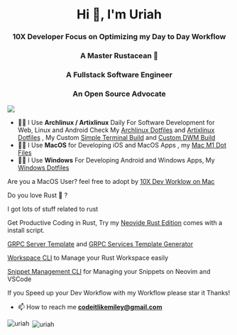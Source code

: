 <h1 align="center">Hi 👋, I'm Uriah</h1>
<h3 align="center">10X Developer Focus on Optimizing my Day to Day Workflow</h3>
<h3 align="center">A Master Rustacean 🦀</h3>
<h3 align="center">A Fullstack Software Engineer</h3>
<h3 align="center">An Open Source Advocate</h3>

![](https://komarev.com/ghpvc/?username=codeitlikemiley)


- 👨‍💻 I Use **Archlinux / Artixlinux** Daily For Software Development for Web, Linux and Android Check My [Archlinux Dotfiles](https://github.com/codeitlikemiley/huawei-mb13-dotfiles-archlinux) and [Artixlinux Dotfiles](https://github.com/codeitlikemiley/artix-dotfiles) , My Custom [Simple Terminal Build](https://github.com/codeitlikemiley/st) and [Custom DWM Build](https://github.com/codeitlikemiley/dwm)
- 👨‍💻 I Use **MacOS** for Developing iOS and MacOS Apps , my [Mac M1 Dot Files](https://github.com/goldcoders/mac-m1-dotfiles)
- 👨‍💻 I Use **Windows** For Developing Android and Windows Apps, My [Windows Dotfiles](https://github.com/goldcoders/windows-10-dotfiles)


Are you a MacOS User? feel free to adopt by [10X Dev Worklow on Mac](https://github.com/codeitlikemiley/10x-dev-macosx-workflow)


Do you love Rust 🦀 ?

I got lots of stuff related to rust

Get Productive Coding in Rust, Try my [Neovide Rust Edition](https://github.com/codeitlikemiley/nvim) comes with a install script.

[GRPC Server Template](http://github.com/codeitlikemiley/server_template)  and [GRPC Services Template Generator](http://github.com/codeitlikemiley/service_template)

[Workspace CLI](http://github.com/codeitlikemiley/ws-cli) to Manage your Rust Workspace easily

[Snippet Management CLI](https://github.com/codeitlikemiley/snipr) for Managing your Snippets on Neovim and VSCode

If you Speed up your Dev Workflow with my Workflow please star it Thanks!

- 📫 How to reach me **codeitlikemiley@gmail.com**

<p align="left"><img align="left" src="https://github-readme-stats.vercel.app/api/top-langs/?username=codeitlikemiley&layout=compact&hide=html" alt="uriah" /></p>

<p>&nbsp;<img align="center" src="https://github-readme-stats.vercel.app/api?username=codeitlikemiley&show_icons=true" alt="uriah" /></p>





